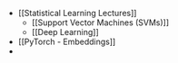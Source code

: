 - [[Statistical Learning Lectures]]
    - [[Support Vector Machines (SVMs)]]
    - [[Deep Learning]]
- [[PyTorch - Embeddings]]
-

